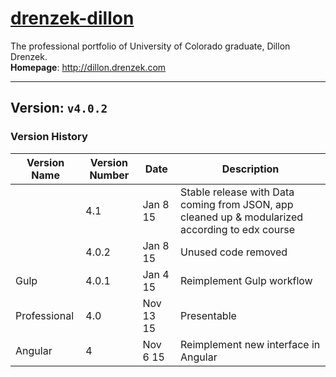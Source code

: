 # [drenzek-dillon](http://dillon.drenzek.com)
The professional portfolio of University of Colorado graduate, Dillon Drenzek. <br>
**Homepage**: http://dillon.drenzek.com

---------
## Version: `v4.0.2` <br>

### Version History
| Version Name      | Version Number    | Date          | Description |
|-------------------|-----------|---------------|---|
|                   | 4.1   |   Jan  8 15   | Stable release with Data coming from JSON, app cleaned up & modularized according to edx course |
|                   | 4.0.2 |   Jan  8 15   | Unused code removed |
| Gulp              | 4.0.1 |   Jan  4 15   | Reimplement Gulp workflow |
| Professional      | 4.0   |   Nov 13 15   | Presentable |
| Angular           | 4     |   Nov  6 15   | Reimplement new interface in Angular |
